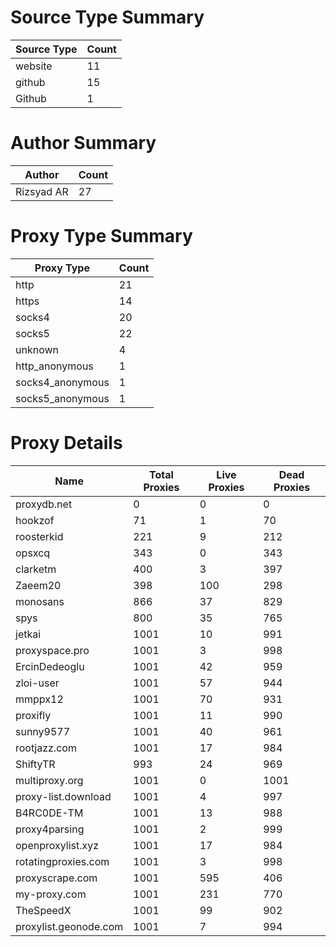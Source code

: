# Source Type Summary

| Source Type | Count |
|-------------|-------|
| website | 11 |
| github | 15 |
| Github | 1 |


# Author Summary

| Author | Count |
|--------|-------|
| Rizsyad AR | 27 |


# Proxy Type Summary

| Proxy Type | Count |
|------------|-------|
| http | 21 |
| https | 14 |
| socks4 | 20 |
| socks5 | 22 |
| unknown | 4 |
| http_anonymous | 1 |
| socks4_anonymous | 1 |
| socks5_anonymous | 1 |


# Proxy Details

| Name | Total Proxies | Live Proxies | Dead Proxies |
|------|---------------|--------------|---------------|
| proxydb.net | 0 | 0 | 0 |
| hookzof | 71 | 1 | 70 |
| roosterkid | 221 | 9 | 212 |
| opsxcq | 343 | 0 | 343 |
| clarketm | 400 | 3 | 397 |
| Zaeem20 | 398 | 100 | 298 |
| monosans | 866 | 37 | 829 |
| spys | 800 | 35 | 765 |
| jetkai | 1001 | 10 | 991 |
| proxyspace.pro | 1001 | 3 | 998 |
| ErcinDedeoglu | 1001 | 42 | 959 |
| zloi-user | 1001 | 57 | 944 |
| mmppx12 | 1001 | 70 | 931 |
| proxifly | 1001 | 11 | 990 |
| sunny9577 | 1001 | 40 | 961 |
| rootjazz.com | 1001 | 17 | 984 |
| ShiftyTR | 993 | 24 | 969 |
| multiproxy.org | 1001 | 0 | 1001 |
| proxy-list.download | 1001 | 4 | 997 |
| B4RC0DE-TM | 1001 | 13 | 988 |
| proxy4parsing | 1001 | 2 | 999 |
| openproxylist.xyz | 1001 | 17 | 984 |
| rotatingproxies.com | 1001 | 3 | 998 |
| proxyscrape.com | 1001 | 595 | 406 |
| my-proxy.com | 1001 | 231 | 770 |
| TheSpeedX | 1001 | 99 | 902 |
| proxylist.geonode.com | 1001 | 7 | 994 |
